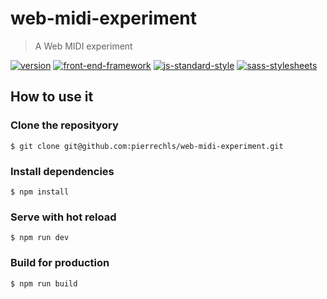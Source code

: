# web-midi-experiment

> A Web MIDI experiment

[![version](https://img.shields.io/badge/version-1.0-green.svg?style=flat-square)](https://github.com/pierrechls/seed) [![front-end-framework](https://img.shields.io/badge/framework-vue.js-lightgrey.svg?style=flat-square)](http://vuejs.org/) [![js-standard-style](https://img.shields.io/badge/code_style-standard-lightgrey.svg?style=flat-square)](http://standardjs.com/) [![sass-stylesheets](https://img.shields.io/badge/stylesheets-sass-lightgrey.svg?style=flat-square)](http://sass-lang.com/)

## How to use it

### Clone the reposityory

```
$ git clone git@github.com:pierrechls/web-midi-experiment.git
```

### Install dependencies

```
$ npm install
```

### Serve with hot reload

```
$ npm run dev
```

### Build for production

```
$ npm run build
```
